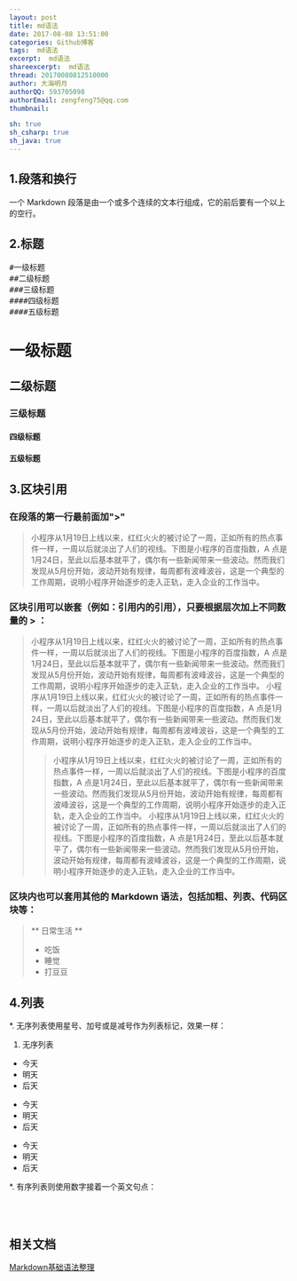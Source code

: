 ```yaml
---
layout: post
title: md语法
date: 2017-08-08 13:51:00
categories: Github博客
tags:  md语法
excerpt:  md语法
shareexcerpt:  md语法
thread: 20170080812510000
author: 大海明月
authorQQ: 593705098
authorEmail: zengfeng75@qq.com
thumbnail:

sh: true
sh_csharp: true
sh_java: true
---
```


<h2 class="nav1">1.段落和换行</h2>
一个 Markdown 段落是由一个或多个连续的文本行组成，它的前后要有一个以上的空行。
<br>


<h2 class="nav1">2.标题</h2>

<pre>
#一级标题
##二级标题
###三级标题
####四级标题
####五级标题
</pre>


# 一级标题
## 二级标题
### 三级标题
#### 四级标题
#### 五级标题



<h2 class="nav1">3.区块引用</h2>

### 在段落的第一行最前面加">"

>小程序从1月19日上线以来，红红火火的被讨论了一周，正如所有的热点事件一样，一周以后就淡出了人们的视线。下图是小程序的百度指数，A 点是1月24日，至此以后基本就平了，偶尔有一些新闻带来一些波动。然而我们发现从5月份开始，波动开始有规律，每周都有波峰波谷，这是一个典型的工作周期，说明小程序开始逐步的走入正轨，走入企业的工作当中。


### 区块引用可以嵌套（例如：引用内的引用），只要根据层次加上不同数量的 > ：


>小程序从1月19日上线以来，红红火火的被讨论了一周，正如所有的热点事件一样，一周以后就淡出了人们的视线。下图是小程序的百度指数，A 点是1月24日，至此以后基本就平了，偶尔有一些新闻带来一些波动。然而我们发现从5月份开始，波动开始有规律，每周都有波峰波谷，这是一个典型的工作周期，说明小程序开始逐步的走入正轨，走入企业的工作当中。
>小程序从1月19日上线以来，红红火火的被讨论了一周，正如所有的热点事件一样，一周以后就淡出了人们的视线。下图是小程序的百度指数，A 点是1月24日，至此以后基本就平了，偶尔有一些新闻带来一些波动。然而我们发现从5月份开始，波动开始有规律，每周都有波峰波谷，这是一个典型的工作周期，说明小程序开始逐步的走入正轨，走入企业的工作当中。
>>小程序从1月19日上线以来，红红火火的被讨论了一周，正如所有的热点事件一样，一周以后就淡出了人们的视线。下图是小程序的百度指数，A 点是1月24日，至此以后基本就平了，偶尔有一些新闻带来一些波动。然而我们发现从5月份开始，波动开始有规律，每周都有波峰波谷，这是一个典型的工作周期，说明小程序开始逐步的走入正轨，走入企业的工作当中。
>>小程序从1月19日上线以来，红红火火的被讨论了一周，正如所有的热点事件一样，一周以后就淡出了人们的视线。下图是小程序的百度指数，A 点是1月24日，至此以后基本就平了，偶尔有一些新闻带来一些波动。然而我们发现从5月份开始，波动开始有规律，每周都有波峰波谷，这是一个典型的工作周期，说明小程序开始逐步的走入正轨，走入企业的工作当中。



### 区块内也可以套用其他的 Markdown 语法，包括加粗、列表、代码区块等：

>** 日常生活 **
>* 吃饭
>* 睡觉
>* 打豆豆



<h2 class="nav1">4.列表</h2>
*. 无序列表使用星号、加号或是减号作为列表标记，效果一样：

1. 无序列表

* 今天
* 明天
* 后天
+ 今天
+ 明天
+ 后天
- 今天
- 明天
- 后天


*. 有序列表则使用数字接着一个英文句点：


<br>
<br>
<h2 class="nav1">相关文档</h2>
<p><a target="_blank" href="http://www.jianshu.com/p/815788f4b01d">Markdown基础语法整理 </a></p>